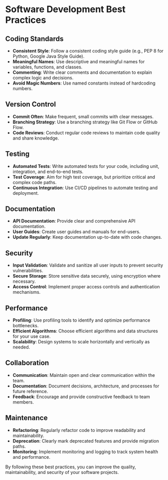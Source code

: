 # Software Development Best Practices

## Coding Standards
- **Consistent Style**: Follow a consistent coding style guide (e.g., PEP 8 for Python, Google Java Style Guide).
- **Meaningful Names**: Use descriptive and meaningful names for variables, functions, and classes.
- **Commenting**: Write clear comments and documentation to explain complex logic and decisions.
- **Avoid Magic Numbers**: Use named constants instead of hardcoding numbers.

## Version Control
- **Commit Often**: Make frequent, small commits with clear messages.
- **Branching Strategy**: Use a branching strategy like Git Flow or GitHub Flow.
- **Code Reviews**: Conduct regular code reviews to maintain code quality and share knowledge.

## Testing
- **Automated Tests**: Write automated tests for your code, including unit, integration, and end-to-end tests.
- **Test Coverage**: Aim for high test coverage, but prioritize critical and complex code paths.
- **Continuous Integration**: Use CI/CD pipelines to automate testing and deployment.

## Documentation
- **API Documentation**: Provide clear and comprehensive API documentation.
- **User Guides**: Create user guides and manuals for end-users.
- **Update Regularly**: Keep documentation up-to-date with code changes.

## Security
- **Input Validation**: Validate and sanitize all user inputs to prevent security vulnerabilities.
- **Secure Storage**: Store sensitive data securely, using encryption where necessary.
- **Access Control**: Implement proper access controls and authentication mechanisms.

## Performance
- **Profiling**: Use profiling tools to identify and optimize performance bottlenecks.
- **Efficient Algorithms**: Choose efficient algorithms and data structures for your use case.
- **Scalability**: Design systems to scale horizontally and vertically as needed.

## Collaboration
- **Communication**: Maintain open and clear communication within the team.
- **Documentation**: Document decisions, architecture, and processes for future reference.
- **Feedback**: Encourage and provide constructive feedback to team members.

## Maintenance
- **Refactoring**: Regularly refactor code to improve readability and maintainability.
- **Deprecation**: Clearly mark deprecated features and provide migration paths.
- **Monitoring**: Implement monitoring and logging to track system health and performance.

By following these best practices, you can improve the quality, maintainability, and security of your software projects.

